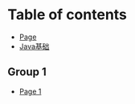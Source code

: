 # Table of contents

* [Page](README.md)
* [Java基础](java\_base.md)

## Group 1

* [Page 1](group-1/page-1.md)
